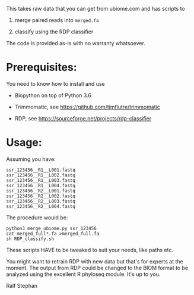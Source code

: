 This takes raw data that you can get from ubiome.com and has scripts to

 1. merge paired reads into `merged.fa`

 2. classify using the RDP classifier

The code is provided as-is with no warranty whatsoever.

Prerequisites:
==============

You need to know how to install and use

 - Biopython on top of Python 3.6

 - Trimmomatic, see https://github.com/timflutre/trimmomatic

 - RDP, see https://sourceforge.net/projects/rdp-classifier

Usage:
======

Assuming you have:
```
ssr_123456__R1__L001.fastq
ssr_123456__R1__L002.fastq
ssr_123456__R1__L003.fastq
ssr_123456__R1__L004.fastq
ssr_123456__R2__L001.fastq
ssr_123456__R2__L002.fastq
ssr_123456__R2__L003.fastq
ssr_123456__R2__L004.fastq
```
The procedure would be:
```
python3 merge_ubiome.py ssr_123456
cat merged_full*.fa >merged_full.fa
sh RDP_classify.sh
```
These scripts HAVE to be tweaked to suit your needs, like paths etc.

You might want to retrain RDP with new data but that's for experts
at the moment. The output from RDP could be changed to the BIOM format
to be analyzed using the excellent R phyloseq module. It's up to you.

Ralf Stephan

